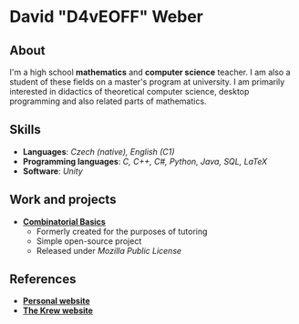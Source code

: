# David "D4vEOFF" Weber

## About
I'm a high school **mathematics** and **computer science** teacher. I am also a student of these fields on a master's program at university. I am primarily interested in didactics of theoretical computer science, desktop programming and also related parts of mathematics.

## Skills
- **Languages**: _Czech (native), English (C1)_
- **Programming languages**: _C, C++, C#, Python, Java, SQL, LaTeX_
- **Software**: _Unity_

## Work and projects
- [**Combinatorial Basics**](https://github.com/D4vEOFF/Combinatorial-Basics)
  - Formerly created for the purposes of tutoring
  - Simple open-source project
  - Released under *Mozilla Public License*

## References
- [**Personal website**](https://d4veoff.thekrew.app/)
- [**The Krew website**](https://thekrew.app/)
